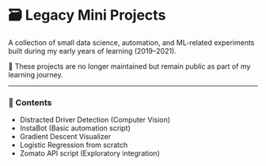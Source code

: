 # 🗃️ Legacy Mini Projects

A collection of small data science, automation, and ML-related experiments built during my early years of learning (2019–2021).

📌 These projects are no longer maintained but remain public as part of my learning journey.

---

### 📂 Contents
- Distracted Driver Detection (Computer Vision)
- InstaBot (Basic automation script)
- Gradient Descent Visualizer
- Logistic Regression from scratch
- Zomato API script (Exploratory integration)
